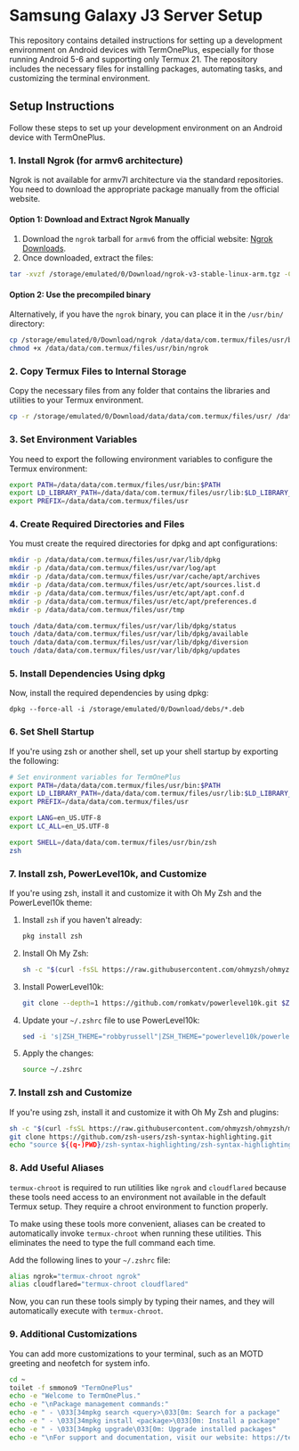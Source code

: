 # Samsung Galaxy J3 Server Setup

This repository contains detailed instructions for setting up a development environment on Android devices with TermOnePlus, especially for those running Android 5-6 and supporting only Termux 21. The repository includes the necessary files for installing packages, automating tasks, and customizing the terminal environment.

## Setup Instructions

Follow these steps to set up your development environment on an Android device with TermOnePlus.

### 1. Install Ngrok (for armv6 architecture)

Ngrok is not available for armv7l architecture via the standard repositories. You need to download the appropriate package manually from the official website.

#### Option 1: Download and Extract Ngrok Manually

1. Download the `ngrok` tarball for `armv6` from the official website: [Ngrok Downloads](https://ngrok.com/download).
2. Once downloaded, extract the files:

```bash
tar -xvzf /storage/emulated/0/Download/ngrok-v3-stable-linux-arm.tgz -C /data/data/com.termux/files/usr/bin
```

#### Option 2: Use the precompiled binary

Alternatively, if you have the `ngrok` binary, you can place it in the `/usr/bin/` directory:

```bash
cp /storage/emulated/0/Download/ngrok /data/data/com.termux/files/usr/bin/
chmod +x /data/data/com.termux/files/usr/bin/ngrok
```

### 2. Copy Termux Files to Internal Storage

Copy the necessary files from any folder that contains the libraries and utilities to your Termux environment.

```bash
cp -r /storage/emulated/0/Download/data/data/com.termux/files/usr/ /data/data/com.termux/files/.
```

### 3. Set Environment Variables

You need to export the following environment variables to configure the Termux environment:

```bash
export PATH=/data/data/com.termux/files/usr/bin:$PATH
export LD_LIBRARY_PATH=/data/data/com.termux/files/usr/lib:$LD_LIBRARY_PATH
export PREFIX=/data/data/com.termux/files/usr
```

### 4. Create Required Directories and Files

You must create the required directories for dpkg and apt configurations:

```bash
mkdir -p /data/data/com.termux/files/usr/var/lib/dpkg
mkdir -p /data/data/com.termux/files/usr/var/log/apt
mkdir -p /data/data/com.termux/files/usr/var/cache/apt/archives
mkdir -p /data/data/com.termux/files/usr/etc/apt/sources.list.d
mkdir -p /data/data/com.termux/files/usr/etc/apt/apt.conf.d
mkdir -p /data/data/com.termux/files/usr/etc/apt/preferences.d
mkdir -p /data/data/com.termux/files/usr/tmp

touch /data/data/com.termux/files/usr/var/lib/dpkg/status
touch /data/data/com.termux/files/usr/var/lib/dpkg/available
touch /data/data/com.termux/files/usr/var/lib/dpkg/diversion
touch /data/data/com.termux/files/usr/var/lib/dpkg/updates
```

### 5. Install Dependencies Using dpkg

Now, install the required dependencies by using dpkg:

```bahs
dpkg --force-all -i /storage/emulated/0/Download/debs/*.deb
```

### 6. Set Shell Startup

If you're using zsh or another shell, set up your shell startup by exporting the following:

```bash
# Set environment variables for TermOnePlus
export PATH=/data/data/com.termux/files/usr/bin:$PATH
export LD_LIBRARY_PATH=/data/data/com.termux/files/usr/lib:$LD_LIBRARY_PATH
export PREFIX=/data/data/com.termux/files/usr

export LANG=en_US.UTF-8
export LC_ALL=en_US.UTF-8

export SHELL=/data/data/com.termux/files/usr/bin/zsh
zsh
```

### 7. Install zsh, PowerLevel10k, and Customize

If you're using zsh, install it and customize it with Oh My Zsh and the PowerLevel10k theme:

1. Install `zsh` if you haven't already:
    ```bash
    pkg install zsh
    ```

2. Install Oh My Zsh:
   ```bash
   sh -c "$(curl -fsSL https://raw.githubusercontent.com/ohmyzsh/ohmyzsh/master/tools/install.sh)"
   ```

3. Install PowerLevel10k:
   ```bash
   git clone --depth=1 https://github.com/romkatv/powerlevel10k.git $ZSH_CUSTOM/themes/powerlevel10k
   ```

4. Update your `~/.zshrc` file to use PowerLevel10k:
   ```bash
   sed -i 's|ZSH_THEME="robbyrussell"|ZSH_THEME="powerlevel10k/powerlevel10k"|' ~/.zshrc
   ```

5. Apply the changes:
   ```bash
   source ~/.zshrc
   ```

### 7. Install zsh and Customize

If you're using zsh, install it and customize it with Oh My Zsh and plugins:

```bash
sh -c "$(curl -fsSL https://raw.githubusercontent.com/ohmyzsh/ohmyzsh/master/tools/install.sh)"
git clone https://github.com/zsh-users/zsh-syntax-highlighting.git
echo "source ${(q-)PWD}/zsh-syntax-highlighting/zsh-syntax-highlighting.zsh" >> ${ZDOTDIR:-$HOME}/.zshrc
```

### 8. Add Useful Aliases

`termux-chroot` is required to run utilities like `ngrok` and `cloudflared` because these tools need access to an environment not available in the default Termux setup. They require a chroot environment to function properly. 

To make using these tools more convenient, aliases can be created to automatically invoke `termux-chroot` when running these utilities. This eliminates the need to type the full command each time.

Add the following lines to your `~/.zshrc` file:

```bash
alias ngrok="termux-chroot ngrok"
alias cloudflared="termux-chroot cloudflared"
```

Now, you can run these tools simply by typing their names, and they will automatically execute with `termux-chroot`.

### 9. Additional Customizations

You can add more customizations to your terminal, such as an MOTD greeting and neofetch for system info.

```bash
cd ~
toilet -f smmono9 "TermOnePlus"
echo -e "Welcome to TermOnePlus."
echo -e "\nPackage management commands:"
echo -e " - \033[34mpkg search <query>\033[0m: Search for a package"
echo -e " - \033[34mpkg install <package>\033[0m: Install a package"
echo -e " - \033[34mpkg upgrade\033[0m: Upgrade installed packages"
echo -e "\nFor support and documentation, visit our website: https://termoneplus.com\n"
```
